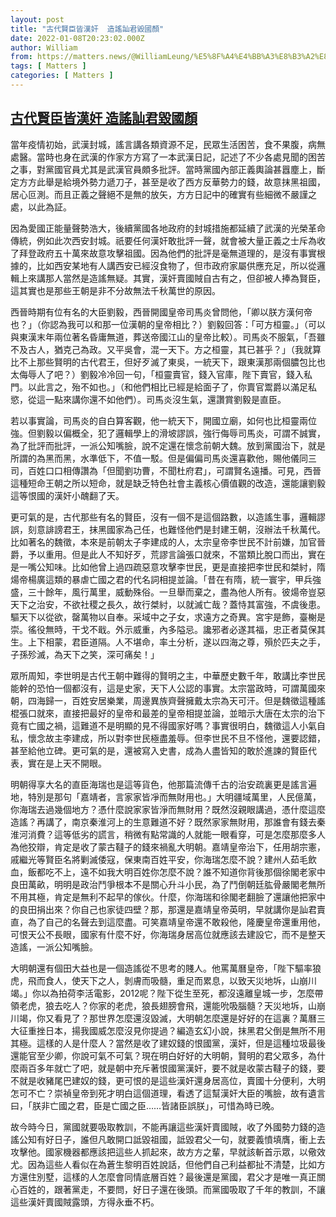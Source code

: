 ```yaml
---
layout: post
title: "古代賢臣皆漢奸  造謠訕君毀國顏"
date: 2022-01-08T20:23:02.000Z
author: William
from: https://matters.news/@WilliamLeung/%E5%8F%A4%E4%BB%A3%E8%B3%A2%E8%87%A3%E7%9A%86%E6%BC%A2%E5%A5%B8-%E9%80%A0%E8%AC%A0%E8%A8%95%E5%90%9B%E6%AF%80%E5%9C%8B%E9%A1%8F-bafyreiekx75dm2ol5mm6daorvmrmb3mxy7qu7ef66nzg6ejgwthmfyp3qq
tags: [ Matters ]
categories: [ Matters ]
---
```

<!--1641673382000-->
[古代賢臣皆漢奸  造謠訕君毀國顏](https://matters.news/@WilliamLeung/%E5%8F%A4%E4%BB%A3%E8%B3%A2%E8%87%A3%E7%9A%86%E6%BC%A2%E5%A5%B8-%E9%80%A0%E8%AC%A0%E8%A8%95%E5%90%9B%E6%AF%80%E5%9C%8B%E9%A1%8F-bafyreiekx75dm2ol5mm6daorvmrmb3mxy7qu7ef66nzg6ejgwthmfyp3qq)
------

<div>
<p>當年疫情初始，武漢封城，謠言講各類資源不足，民眾生活困苦，食不果腹，病無處醫。當時也身在武漢的作家方方寫了一本武漢日記，記述了不少各處見聞的困苦之事，對黨國官員尤其是武漢官員頗多批評。當時黨國內部正義輿論甚囂塵上，斷定方方此舉是給境外勢力遞刀子，甚至是收了西方反華勢力的錢，故意抹黑祖國，居心叵測。而且正義之聲絕不是無的放矢，方方日記中的確實有些細微不嚴謹之處，以此為証。</p><p>因為愛國正能量聲勢浩大，後續黨國各地政府的封城措施都延續了武漢的光榮革命傳統，例如此次西安封城。祇要任何漢奸敢批評一聲，就會被大量正義之士斥為收了拜登政府五十萬來故意攻擊祖國。因為他們的批評是毫無道理的，是沒有事實根據的，比如西安某地有人講西安已經沒食物了，但市政府家屬供應充足，所以從邏輯上來講那人當然是造謠無疑。其實，漢奸賣國賊自古有之，但卻被人捧為賢臣，這其實也是那些王朝是非不分故無法千秋萬世的原因。</p><p>西晉時期有位有名的大臣劉毅，西晉開國皇帝司馬炎曾問他，「卿以朕方漢何帝也？」（你認為我可以和那一位漢朝的皇帝相比？）劉毅回答：「可方桓靈。」（可以與東漢末年兩位著名昏庸無道，葬送帝國江山的皇帝比較）。司馬炎不服氣，「吾雖不及古人，猶克己為政。又平吳會，混一天下。方之桓靈，其已甚乎？」（我就算比不上那些賢明的古代君王，但好歹滅了東吳，一統天下，跟東漢那兩個膿包比也太侮辱人了吧？）劉毅冷冷回一句，「桓靈賣官，錢入官庫，陛下賣官，錢入私門。以此言之，殆不如也。」（和他們相比已經是給面子了，你賣官鬻爵以滿足私慾，從這一點來講你還不如他們）。司馬炎沒生氣，還讚賞劉毅是直臣。</p><p>若以事實論，司馬炎的自白算客觀，他一統天下，開國立廟，如何也比桓靈兩位強。但劉毅以偏概全，犯了邏輯學上的滑坡謬誤，強行侮辱司馬炎，可謂不誠實，為了批評而批評，一派公知嘴臉，說不定還在懷念前朝大魏。放到黨國治下，就是所謂的為黑而黑，水準低下，不值一駁。但是偏偏司馬炎還喜歡他，賜他儀同三司，百姓口口相傳讚為「但聞劉功曹，不聞杜府君」，可謂賢名遠播。可見，西晉這種短命王朝之所以短命，就是缺乏特色社會主義核心價值觀的改造，還能讓劉毅這等恨國的漢奸小醜翻了天。</p><p>更可氣的是，古代那些有名的賢臣，沒有一個不是這個路數，以造謠生事，邏輯謬誤，刻意誹謗君王，抹黑國家為己任，也難怪他們是封建王朝，沒辦法千秋萬代。比如著名的魏徵，本來是前朝太子李建成的人，太宗皇帝李世民不計前嫌，加官晉爵，予以重用。但是此人不知好歹，荒謬言論張口就來，不當類比脫口而出，實在是一嘴公知味。比如他曾上過四疏惡意攻擊李世民，更是直接把李世民和桀紂，隋煬帝楊廣這類的暴虐亡國之君的代名詞相提並論。「昔在有隋，統一寰宇，甲兵強盛，三十餘年，風行萬里，威動殊俗。一旦舉而棄之，盡為他人所有。彼煬帝豈惡天下之治安，不欲社稷之長久，故行桀紂，以就滅亡哉？蓋恃其富強，不虞後患。驅天下以從欲，罄萬物以自奉。采域中之子女，求遠方之奇異。宮宇是飾，臺榭是崇。徭役無時，干戈不戢。外示威重，內多隘忌。讒邪者必遂其福，忠正者莫保其生。上下相蒙，君臣道隔。人不堪命，率土分析，遂以四海之尊，殞於匹夫之手，子孫殄滅，為天下之笑，深可痛矣！」</p><p>眾所周知，李世明是古代王朝中難得的賢明之主，中華歷史數千年，敢講比李世民能幹的恐怕一個都沒有，這是史家，天下人公認的事實。太宗當政時，可謂萬國來朝，四海歸一，百姓安居樂業，周邊異族齊聲擁戴太宗為天可汗。但是魏徵這種謠棍張口就來，直接把最好的皇帝和最差的皇帝相提並論，並暗示大唐在太宗的治下竟有亡國之禍，這難道不是明顯的見不得國家好嗎？事實很明白，魏徵這人小氣自私，懷念故主李建成，所以對李世民極盡羞辱。但李世民不旦不怪他，還要認錯，甚至給他立碑。更可氣的是，還被寫入史書，成為人盡皆知的敢於進諫的賢臣代表，實在是上天不開眼。</p><p>明朝得享大名的直臣海瑞也是這等貨色，他那篇流傳千古的治安疏裏更是謠言遍地，特別是那句「嘉靖者，言家家皆凈而無財用也。」大明疆域萬里，人民億萬，你海瑞去過幾個地方？憑什麼說家家皆淨而無財用？既然沒親眼講過，憑什麼這麼造謠？再講了，南京秦淮河上的生意難道不好？既然家家無財用，那誰會有錢去秦淮河消費？這等低劣的謊言，稍微有點常識的人就能一眼看穿，可是怎麼那麼多人為他狡辯，肯定是收了蒙古韃子的錢來禍亂大明朝。嘉靖皇帝治下，任用胡宗憲，戚繼光等賢臣名將剿滅倭寇，保東南百姓平安，你海瑞怎麼不說？建州人茹毛飲血，飯都吃不上，遠不如我大明百姓你怎麼不說？誰不知道你背後那個徐閣老家中良田萬畝，明明是政治鬥爭根本不是關心升斗小民，為了鬥倒朝廷肱骨嚴閣老無所不用其極，肯定是無利不起早的傢伙。什麼，你海瑞和徐閣老翻臉了還讓他把家中的良田捐出來？你自己也家徒四壁？那，那還是嘉靖皇帝英明，早就講你是訕君賣直，為了自己的名聲去到這麼盡。可笑嘉靖皇帝還不敢殺他，隆慶皇帝還重用他，可恨天公不長眼，國家有什麼不好，你海瑞身居高位就應該去建設它，而不是整天造謠，一派公知嘴臉。</p><p>大明朝還有個田大益也是一個造謠從不思考的賤人。他罵萬曆皇帝，「陛下驅率狼虎，飛而食人，使天下之人，剝膚而吸髓，重足而累息，以致天災地坼，山崩川竭。」你以為拍荷李活電影，2012呢？陛下從生至死，都沒遠離皇城一步，怎麼帶領老虎，狼去吃人？你家的老虎，狼長翅膀會飛，還能吮吸腦髓？天災地坼，山崩川竭，你又看見了？那世界怎麼還沒毀滅，大明朝怎麼還是好好的在這裏？萬曆三大征重挫日本，揚我國威怎麼沒見你提過？編造玄幻小說，抹黑君父倒是無所不用其極。這樣的人是什麼人？當然是收了建奴錢的恨國黨，漢奸，但是這種垃圾最後還能官至少卿，你說可氣不可氣？現在明白好好的大明朝，賢明的君父眾多，為什麼兩百多年就亡了吧，就是朝中充斥著恨國黨漢奸，要不就是收蒙古韃子的錢，要不就是收豬尾巴建奴的錢，更可恨的是這些漢奸還身居高位，賣國十分便利，大明怎可不亡？崇禎皇帝到死才明白這個道理，看透了這幫漢奸大臣的嘴臉，故有遺言曰，「朕非亡國之君，臣是亡國之臣……皆諸臣誤朕」，可惜為時已晚。</p><p>故今時今日，黨國就要吸取教訓，不能再讓這些漢奸賣國賊，收了外國勢力錢的造謠公知有好日子，誰但凡敢開口詆毀祖國，詆毀君父一句，就要義憤填膺，衝上去攻擊他。國家機器都應該把這些人抓起來，故方方之輩，早就該斬首示眾，以儆效尤。因為這些人看似在為蒼生黎明百姓說話，但他們自己利益都扯不清楚，比如方方還住別墅，這樣的人怎麼會同情底層百姓？最後還是黨國，君父才是唯一真正關心百姓的，跟著黨走，不要問，好日子還在後頭。而黨國吸取了千年的教訓，不讓這些漢奸賣國賊露頭，方得永垂不朽。</p>
</div>

